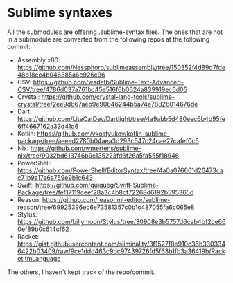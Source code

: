 # Sublime syntaxes

All the submodules are offering .sublime-syntax files. The ones that are not in a submodule
are converted from the following repos at the following commit:

- Assembly x86: https://github.com/Nessphoro/sublimeassembly/tree/150352f4d89d7fde48b18cc4b046385a6e926c96
- CSV: https://github.com/wadetb/Sublime-Text-Advanced-CSV/tree/4786d037a761bc45e516f6b0624a839919ec6d05
- Crystal: https://github.com/crystal-lang-tools/sublime-crystal/tree/2ee9d667aeb9e90846244b5a74e78826014676de
- Dart: https://github.com/LiteCatDev/Dartlight/tree/4a9abb5d480eec6b4b95fe6ff4667162a33d41d6
- Kotlin: https://github.com/vkostyukov/kotlin-sublime-package/tree/aeeed2780b04aea3d293c547c24cae27cafef0c5
- Nix: https://github.com/wmertens/sublime-nix/tree/9032bd613746b9c135223fd6f26a5fa555f18946
- PowerShell: https://github.com/PowerShell/EditorSyntax/tree/4a0a076661d26473cac71b9a17e6a759e9b1c643
- Swift: https://github.com/quiqueg/Swift-Sublime-Package/tree/fef17119ceef28a3c4b8cf72268d6192b595365d
- Reason: https://github.com/reasonml-editor/sublime-reason/tree/69925396ec6e73581357c0b1c487055fa6c065e8
- Stylus: https://github.com/billymoon/Stylus/tree/30908e3b5757d6cab4bf2ce660ef89b0c614cf62
- Racket: https://gist.githubusercontent.com/sliminality/3f1527f8e910c36b3303346422b03409/raw/9ce1ddd463c9bc97439726fd5f63b1fb3a36419b/Racket.tmLanguage

The others, I haven't kept track of the repo/commit.
